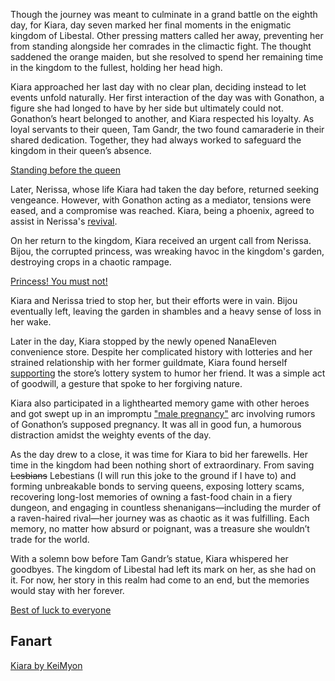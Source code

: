 <!-- title: Tanakisha Karia -->
<!-- status: Alive -->

Though the journey was meant to culminate in a grand battle on the eighth day, for Kiara, day seven marked her final moments in the enigmatic kingdom of Libestal. Other pressing matters called her away, preventing her from standing alongside her comrades in the climactic fight. The thought saddened the orange maiden, but she resolved to spend her remaining time in the kingdom to the fullest, holding her head high.

Kiara approached her last day with no clear plan, deciding instead to let events unfold naturally. Her first interaction of the day was with Gonathon, a figure she had longed to have by her side but ultimately could not. Gonathon’s heart belonged to another, and Kiara respected his loyalty. As loyal servants to their queen, Tam Gandr, the two found camaraderie in their shared dedication. Together, they had always worked to safeguard the kingdom in their queen’s absence.

[Standing before the queen](#embed:https://www.youtube.com/live/lNIoudshEkQ?feature=shared&t=1468)

Later, Nerissa, whose life Kiara had taken the day before, returned seeking vengeance. However, with Gonathon acting as a mediator, tensions were eased, and a compromise was reached. Kiara, being a phoenix, agreed to assist in Nerissa's [revival](https://www.youtube.com/live/lNIoudshEkQ?feature=shared&t=4051).

On her return to the kingdom, Kiara received an urgent call from Nerissa. Bijou, the corrupted princess, was wreaking havoc in the kingdom's garden, destroying crops in a chaotic rampage.

[Princess! You must not!](#embed:https://www.youtube.com/live/lNIoudshEkQ?si=ajv6J5vhEfVVJG5M&start=4343)

Kiara and Nerissa tried to stop her, but their efforts were in vain. Bijou eventually left, leaving the garden in shambles and a heavy sense of loss in her wake.

Later in the day, Kiara stopped by the newly opened NanaEleven convenience store. Despite her complicated history with lotteries and her strained relationship with her former guildmate, Kiara found herself [supporting](https://www.youtube.com/live/lNIoudshEkQ?feature=shared&t=6907) the store’s lottery system to humor her friend. It was a simple act of goodwill, a gesture that spoke to her forgiving nature.

Kiara also participated in a lighthearted memory game with other heroes and got swept up in an impromptu ["male pregnancy"](https://www.youtube.com/live/lNIoudshEkQ?feature=shared&t=8231) arc involving rumors of Gonathon’s supposed pregnancy. It was all in good fun, a humorous distraction amidst the weighty events of the day.

As the day drew to a close, it was time for Kiara to bid her farewells. Her time in the kingdom had been nothing short of extraordinary. From saving ~~Lesbians~~ Lebestians (I will run this joke to the ground if I have to) and forming unbreakable bonds to serving queens, exposing lottery scams, recovering long-lost memories of owning a fast-food chain in a fiery dungeon, and engaging in countless shenanigans—including the murder of a raven-haired rival—her journey was as chaotic as it was fulfilling. Each memory, no matter how absurd or poignant, was a treasure she wouldn’t trade for the world.

With a solemn bow before Tam Gandr’s statue, Kiara whispered her goodbyes. The kingdom of Libestal had left its mark on her, as she had on it. For now, her story in this realm had come to an end, but the memories would stay with her forever.

[Best of luck to everyone](#embed:https://www.youtube.com/live/lNIoudshEkQ?feature=shared&t=8978)

## Fanart

[Kiara by KeiMyon](https://x.com/kei_myon/status/1831699644038181321)
